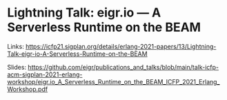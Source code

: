 # Lightning Talk: eigr.io — A Serverless Runtime on the BEAM

Links:
https://icfp21.sigplan.org/details/erlang-2021-papers/13/Lightning-Talk-eigr-io-A-Serverless-Runtime-on-the-BEAM

Slides:
https://github.com/eigr/publications_and_talks/blob/main/talk-icfp-acm-sigplan-2021-erlang-workshop/eigr.io_A_Serverless_Runtime_on_the_BEAM_ICFP_2021_Erlang_Workshop.pdf